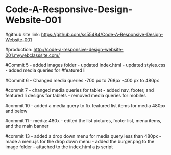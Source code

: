 # Code-A-Responsive-Design-Website-001

#github site link: https://github.com/ss55484/Code-A-Responsive-Design-Website-001

#production: http://code-a-responsive-design-website-001.mywebclasssite.com/

#Commit 5
    - added images folder
    - updated index.html
    - updated styles.css
    - added media queries for #featured li 
    
#Commit 6
    - Changed media queries 
        -700 px to 768px
        -400 px to 480px
        
#commit 7
    - changed media queries for tablet
        - added nav, footer, and featured li designs for tablets
    - removed media queries for mobiles
    
#commit 10
    - added a media query to fix featured list items for media 480px and below 
    
#commit 11
    - media: 480x
        - edited the list pictures, footer list, menu items, and the main banner
        
#commit 13
    - added a drop down menu for media query less than 480px
    - made a menu.js for the drop down menu
    - added the burger.png to the image folder
    - attached to the index.html a js script
